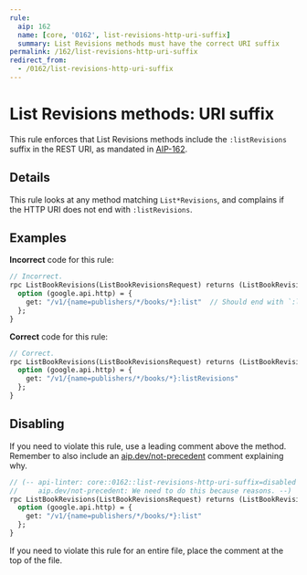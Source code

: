 ```yaml
---
rule:
  aip: 162
  name: [core, '0162', list-revisions-http-uri-suffix]
  summary: List Revisions methods must have the correct URI suffix
permalink: /162/list-revisions-http-uri-suffix
redirect_from:
  - /0162/list-revisions-http-uri-suffix
---
```


# List Revisions methods: URI suffix

This rule enforces that List Revisions methods include the `:listRevisions` suffix
in the REST URI, as mandated in [AIP-162][].

## Details

This rule looks at any method matching `List*Revisions`, and
complains if the HTTP URI does not end with `:listRevisions`.

## Examples

**Incorrect** code for this rule:

```proto
// Incorrect.
rpc ListBookRevisions(ListBookRevisionsRequest) returns (ListBookRevisionsResponse) {
  option (google.api.http) = {
    get: "/v1/{name=publishers/*/books/*}:list"  // Should end with `:listRevisions`
  };
}
```

**Correct** code for this rule:

```proto
// Correct.
rpc ListBookRevisions(ListBookRevisionsRequest) returns (ListBookRevisionsResponse) {
  option (google.api.http) = {
    get: "/v1/{name=publishers/*/books/*}:listRevisions"
  };
}
```

## Disabling

If you need to violate this rule, use a leading comment above the method.
Remember to also include an [aip.dev/not-precedent][] comment explaining why.

```proto
// (-- api-linter: core::0162::list-revisions-http-uri-suffix=disabled
//     aip.dev/not-precedent: We need to do this because reasons. --)
rpc ListBookRevisions(ListBookRevisionsRequest) returns (ListBookRevisionsResponse) {
  option (google.api.http) = {
    get: "/v1/{name=publishers/*/books/*}:list"
  };
}
```

If you need to violate this rule for an entire file, place the comment at the
top of the file.

[aip-162]: https://aip.dev/162
[aip.dev/not-precedent]: https://aip.dev/not-precedent
